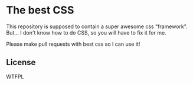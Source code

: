 # The best CSS

This repository is supposed to contain a super awesome css "framework".  
But... I don't know how to do CSS, so you will have to fix it for me. 

Please make pull requests with best css so I can use it!  

## License

WTFPL
